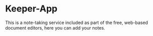 # Keeper-App
This is a note-taking service included as part of the free, web-based document editors, here you can add your notes.
